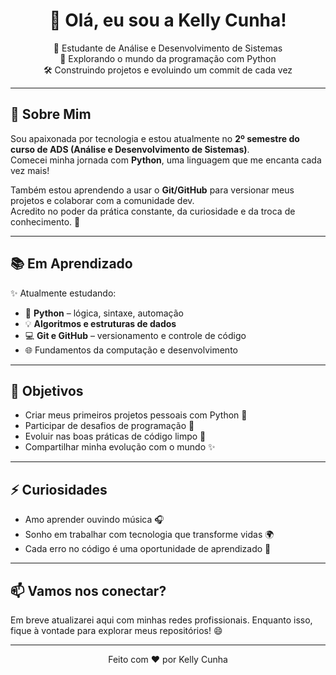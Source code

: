<h1 align="center">👋 Olá, eu sou a Kelly Cunha! </h1>

<p align="center">
  🌟 Estudante de Análise e Desenvolvimento de Sistemas <br>
  🐍 Explorando o mundo da programação com Python <br>
  🛠️ Construindo projetos e evoluindo um commit de cada vez
</p>

---

## 💬 Sobre Mim

Sou apaixonada por tecnologia e estou atualmente no **2º semestre do curso de ADS (Análise e Desenvolvimento de Sistemas)**.  
Comecei minha jornada com **Python**, uma linguagem que me encanta cada vez mais!

Também estou aprendendo a usar o **Git/GitHub** para versionar meus projetos e colaborar com a comunidade dev.  
Acredito no poder da prática constante, da curiosidade e da troca de conhecimento. 🚀

---

## 📚 Em Aprendizado

✨ Atualmente estudando:

- 🐍 **Python** – lógica, sintaxe, automação
- 💡 **Algoritmos e estruturas de dados**
- 💻 **Git e GitHub** – versionamento e controle de código
- 🌐 Fundamentos da computação e desenvolvimento

---

## 🎯 Objetivos

- Criar meus primeiros projetos pessoais com Python 🧠
- Participar de desafios de programação 🚀
- Evoluir nas boas práticas de código limpo 💼
- Compartilhar minha evolução com o mundo ✨

---

## ⚡ Curiosidades

- Amo aprender ouvindo música 🎧
- Sonho em trabalhar com tecnologia que transforme vidas 🌍
- Cada erro no código é uma oportunidade de aprendizado 🔧

---

## 📫 Vamos nos conectar?

Em breve atualizarei aqui com minhas redes profissionais. Enquanto isso, fique à vontade para explorar meus repositórios! 😄

---

<p align="center">
  Feito com ❤️ por Kelly Cunha
</p>
